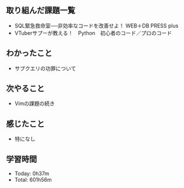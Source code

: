 ## 取り組んだ課題一覧
- SQL緊急救命室──非効率なコードを改善せよ！ WEB＋DB PRESS plus
- VTuberサプーが教える！　Python　初心者のコード／プロのコード
## わかったこと
- サブクエリの功罪について
## 次やること
- Vimの課題の続き
## 感じたこと
- 特になし
## 学習時間
- Today: 0h37m
- Total: 601h56m

